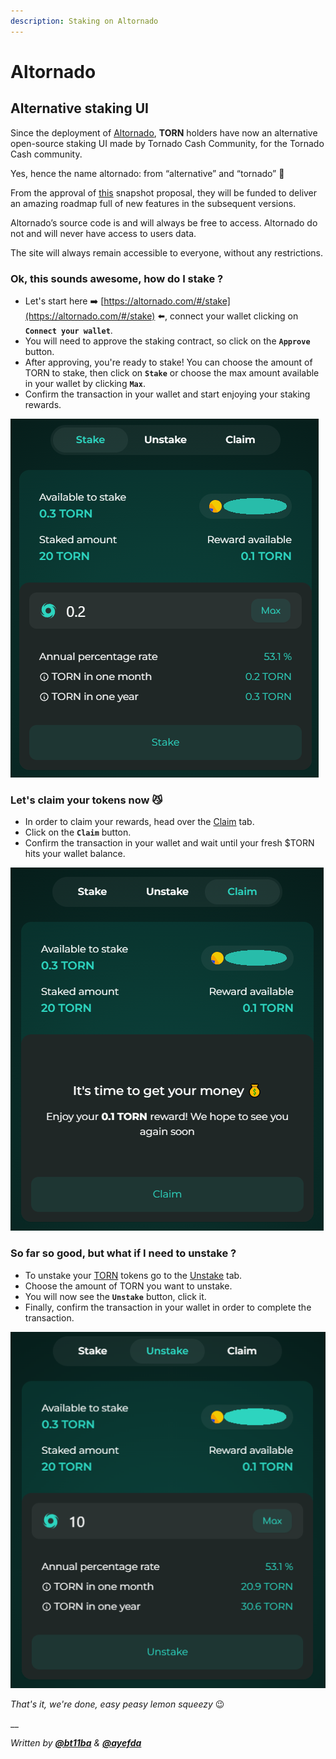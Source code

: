 ```yaml
---
description: Staking on Altornado
---
```


# Altornado

## Alternative staking UI

Since the deployment of [Altornado](https://altornado.com/#/stake), **TORN** holders have now an alternative open-source staking UI made by Tornado Cash Community, for the Tornado Cash community.

Yes, hence the name altornado: from “alternative” and “tornado” 🌝

From the approval of [this](https://snapshot.org/#/torn-community.eth/proposal/0x331caa7b479669e8b836bd87ba9d91427c212ec29a2ede13d84c7190af18c931) snapshot proposal, they will be funded to deliver an amazing roadmap full of new features in the subsequent versions.

Altornado’s source code is and will always be free to access. Altornado do not and will never have access to users data.

The site will always remain accessible to everyone, without any restrictions.

### Ok, this sounds awesome, how do I stake ?

* Let's start here ➡️ [https://altornado.com/#/stake](https://altornado.com/#/stake) ⬅️, connect your wallet clicking on **`Connect your wallet`**.
* You will need to approve the staking contract, so click on the **`Approve`** button.
* After approving, you're ready to stake! You can choose the amount of TORN to stake, then click on **`Stake`** or choose the max amount available in your wallet by clicking **`Max`**.
* Confirm the transaction in your wallet and start enjoying your staking rewards.

![](../../.gitbook/assets/Stake.png)

### Let's claim your tokens now 😼

* In order to claim your rewards, head over the [Claim](https://altornado.com/#/claim) tab.
* Click on the **`Claim`** button.
* Confirm the transaction in your wallet and wait until your fresh $TORN hits your wallet balance.

![](../../.gitbook/assets/Claim.png)

### So far so good, but what if I need to unstake ?

* To unstake your [TORN](https://etherscan.io/token/0x77777feddddffc19ff86db637967013e6c6a116c) tokens go to the [Unstake](https://altornado.com/#/unstake) tab.
* Choose the amount of TORN you want to unstake.
* You will now see the **`Unstake`** button, click it.
* Finally, confirm the transaction in your wallet in order to complete the transaction.

![](../../.gitbook/assets/Unstake.png)

_That's it, we're done, easy peasy lemon squeezy_ :wink:

\_\_

_Written by_ [_**@bt11ba**_](https://torn.community/u/bt11ba/) _&_ [_**@ayefda**_](https://torn.community/u/ayefda)
